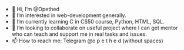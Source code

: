 - 👋 Hi, I’m @Opethed
- 👀 I’m interested in web-development generally.
- 🌱 I’m currently learning C in CS50 course, Python, HTML, SQL.
- 💞️ I’m looking to collaborate on useful project where I can get mentor who can teach and support me in real tasks and issues. 
- 📫 How to reach me: Telegram @o p e t h e d (without spaces)

<!---
Opethed/Opethed is a ✨ special ✨ repository because its `README.md` (this file) appears on your GitHub profile.
You can click the Preview link to take a look at your changes.
--->
